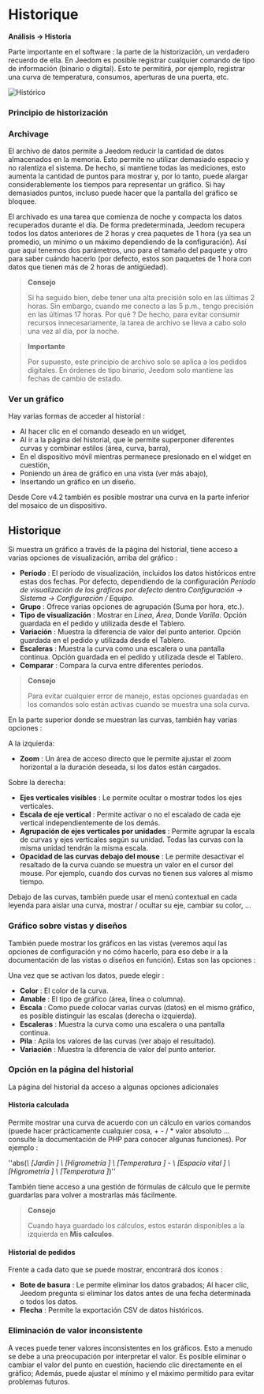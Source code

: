 # Historique
**Análisis → Historia**

Parte importante en el software : la parte de la historización, un verdadero recuerdo de ella. En Jeedom es posible registrar cualquier comando de tipo de información (binario o digital). Esto te permitirá, por ejemplo, registrar una curva de temperatura, consumos, aperturas de una puerta, etc.

![Histórico](./images/history.gif)

### Principio de historización

### Archivage

El archivo de datos permite a Jeedom reducir la cantidad de datos almacenados en la memoria. Esto permite no utilizar demasiado espacio y no ralentiza el sistema. De hecho, si mantiene todas las mediciones, esto aumenta la cantidad de puntos para mostrar y, por lo tanto, puede alargar considerablemente los tiempos para representar un gráfico. Si hay demasiados puntos, incluso puede hacer que la pantalla del gráfico se bloquee.

El archivado es una tarea que comienza de noche y compacta los datos recuperados durante el día. De forma predeterminada, Jeedom recupera todos los datos anteriores de 2 horas y crea paquetes de 1 hora (ya sea un promedio, un mínimo o un máximo dependiendo de la configuración). Así que aquí tenemos dos parámetros, uno para el tamaño del paquete y otro para saber cuándo hacerlo (por defecto, estos son paquetes de 1 hora con datos que tienen más de 2 horas de antigüedad).

> **Consejo**
>
> Si ha seguido bien, debe tener una alta precisión solo en las últimas 2 horas. Sin embargo, cuando me conecto a las 5 p.m., tengo precisión en las últimas 17 horas. Por qué ? De hecho, para evitar consumir recursos innecesariamente, la tarea de archivo se lleva a cabo solo una vez al día, por la noche.

> **Importante**
>
> Por supuesto, este principio de archivo solo se aplica a los pedidos digitales. En órdenes de tipo binario, Jeedom solo mantiene las fechas de cambio de estado.

### Ver un gráfico

Hay varias formas de acceder al historial :

- Al hacer clic en el comando deseado en un widget,
- Al ir a la página del historial, que le permite superponer diferentes curvas y combinar estilos (área, curva, barra),
- En el dispositivo móvil mientras permanece presionado en el widget en cuestión,
- Poniendo un área de gráfico en una vista (ver más abajo),
- Insertando un gráfico en un diseño.

Desde Core v4.2 también es posible mostrar una curva en la parte inferior del mosaico de un dispositivo.

## Historique

Si muestra un gráfico a través de la página del historial, tiene acceso a varias opciones de visualización, arriba del gráfico :

- **Período** : El período de visualización, incluidos los datos históricos entre estas dos fechas. Por defecto, dependiendo de la configuración *Período de visualización de los gráficos por defecto* dentro *Configuración → Sistema → Configuración / Equipo*.
- **Grupo** : Ofrece varias opciones de agrupación (Suma por hora, etc.).
- **Tipo de visualización** : Mostrar en *Línea*, *Área*, Donde *Varilla*. Opción guardada en el pedido y utilizada desde el Tablero.
- **Variación** : Muestra la diferencia de valor del punto anterior. Opción guardada en el pedido y utilizada desde el Tablero.
- **Escaleras** : Muestra la curva como una escalera o una pantalla continua. Opción guardada en el pedido y utilizada desde el Tablero.
- **Comparar** : Compara la curva entre diferentes períodos.

> **Consejo**
>
> Para evitar cualquier error de manejo, estas opciones guardadas en los comandos solo están activas cuando se muestra una sola curva.
> 
En la parte superior donde se muestran las curvas, también hay varias opciones :

A la izquierda:

- **Zoom** : Un área de acceso directo que le permite ajustar el zoom horizontal a la duración deseada, si los datos están cargados.

Sobre la derecha:

- **Ejes verticales visibles** : Le permite ocultar o mostrar todos los ejes verticales.
- **Escala de eje vertical** : Permite activar o no el escalado de cada eje vertical independientemente de los demás.
- **Agrupación de ejes verticales por unidades** : Permite agrupar la escala de curvas y ejes verticales según su unidad. Todas las curvas con la misma unidad tendrán la misma escala.
- **Opacidad de las curvas debajo del mouse** : Le permite desactivar el resaltado de la curva cuando se muestra un valor en el cursor del mouse. Por ejemplo, cuando dos curvas no tienen sus valores al mismo tiempo.

Debajo de las curvas, también puede usar el menú contextual en cada leyenda para aislar una curva, mostrar / ocultar su eje, cambiar su color, ...

### Gráfico sobre vistas y diseños

También puede mostrar los gráficos en las vistas (veremos aquí las opciones de configuración y no cómo hacerlo, para eso debe ir a la documentación de las vistas o diseños en función). Estas son las opciones :

Una vez que se activan los datos, puede elegir :
- **Color** : El color de la curva.
- **Amable** : El tipo de gráfico (área, línea o columna).
- **Escala** : Como puede colocar varias curvas (datos) en el mismo gráfico, es posible distinguir las escalas (derecha o izquierda).
- **Escaleras** : Muestra la curva como una escalera o una pantalla continua.
- **Pila** : Apila los valores de las curvas (ver abajo el resultado).
- **Variación** : Muestra la diferencia de valor del punto anterior.

### Opción en la página del historial

La página del historial da acceso a algunas opciones adicionales

#### Historia calculada

Permite mostrar una curva de acuerdo con un cálculo en varios comandos (puede hacer prácticamente cualquier cosa, + - / \* valor absoluto ... consulte la documentación de PHP para conocer algunas funciones). Por ejemplo :

''abs(*\ [Jardín \] \ [Higrometría \] \ [Temperatura \]* - *\ [Espacio vital \] \ [Higrometría \] \ [Temperatura \]*)''

También tiene acceso a una gestión de fórmulas de cálculo que le permite guardarlas para volver a mostrarlas más fácilmente.

> **Consejo**
>
> Cuando haya guardado los cálculos, estos estarán disponibles a la izquierda en **Mis calculos**.

#### Historial de pedidos

Frente a cada dato que se puede mostrar, encontrará dos íconos :

- **Bote de basura** : Le permite eliminar los datos grabados; Al hacer clic, Jeedom pregunta si eliminar los datos antes de una fecha determinada o todos los datos.
- **Flecha** : Permite la exportación CSV de datos históricos.

### Eliminación de valor inconsistente

A veces puede tener valores inconsistentes en los gráficos. Esto a menudo se debe a una preocupación por interpretar el valor. Es posible eliminar o cambiar el valor del punto en cuestión, haciendo clic directamente en el gráfico; Además, puede ajustar el mínimo y el máximo permitido para evitar problemas futuros.


